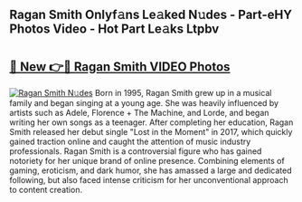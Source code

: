 ## Ragan Smith Onlyf𝚊ns Le𝚊ked N𝚞des - Part-eHY Photos Video - Hot Part Le𝚊ks Ltpbv

# <h2><a href="http://ab2431.deff.icu/?id=Ragan+Smith">🔗 New 👉🔴 Ragan Smith VIDEO Photos</a></h2>

[![Ragan Smith N𝚞des](https://i.imgur.com/rIISA9y.gif)](http://ab2431.deff.icu/?id=Ragan+Smith)
Born in 1995, Ragan Smith grew up in a musical family and began singing at a young age. She was heavily influenced by artists such as Adele, Florence + The Machine, and Lorde, and began writing her own songs as a teenager. After completing her education, Ragan Smith released her debut single "Lost in the Moment" in 2017, which quickly gained traction online and caught the attention of music industry professionals. Ragan Smith is a controversial figure who has gained notoriety for her unique brand of online presence. Combining elements of gaming, eroticism, and dark humor, she has amassed a large and dedicated following, but also faced intense criticism for her unconventional approach to content creation.
